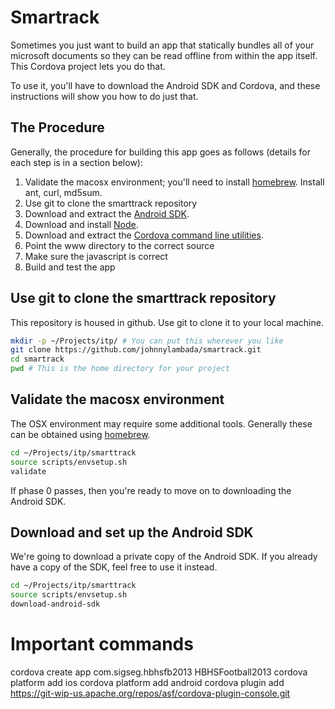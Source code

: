 
Smartrack
=========

Sometimes you just want to build an app that statically bundles all of your microsoft documents so they can be read offline from within the app itself. This Cordova project lets  you do that.

To use it, you'll have to download the Android SDK and Cordova, and these instructions will show you how to do just that.

The Procedure
-------------
Generally, the procedure for building this app goes as follows (details for each step is in a section below):

1. Validate the macosx environment; you'll need to install [homebrew](http://brew.sh). Install ant, curl, md5sum.
1. Use git to clone the smarttrack repository
1. Download and extract the [Android SDK](http://developer.android.com/sdk/index.html).
1. Download and install [Node](http://nodejs.org/download/).
1. Download and extract the [Cordova command line utilities](http://cordova.apache.org/docs/en/3.3.0/guide_cli_index.md.html#The%20Command-Line%20Interface).
1. Point the www directory to the correct source
1. Make sure the javascript is correct
1. Build and test the app

Use git to clone the smarttrack repository
------------------------------------------
This repository is housed in github. Use git to clone it to your local machine.

```bash
mkdir -p ~/Projects/itp/ # You can put this wherever you like
git clone https://github.com/johnnylambada/smartrack.git
cd smartrack
pwd # This is the home directory for your project
```

Validate the macosx environment
-------------------------------
The OSX environment may require some additional tools. Generally these can be obtained using [homebrew](http://brew.sh/).

```bash
cd ~/Projects/itp/smarttrack
source scripts/envsetup.sh
validate
```

If phase 0 passes, then you're ready to move on to downloading the Android SDK.

Download and set up the Android SDK
-----------------------------------
We're going to download a private copy of the Android SDK. If you already have a copy of the SDK, feel free to use it instead.

```bash
cd ~/Projects/itp/smarttrack
source scripts/envsetup.sh
download-android-sdk
```


Important commands
==================
cordova create app com.sigseg.hbhsfb2013 HBHSFootball2013
cordova platform add ios
cordova platform add android
cordova plugin add https://git-wip-us.apache.org/repos/asf/cordova-plugin-console.git

